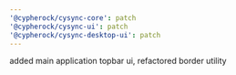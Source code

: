 ```yaml
---
'@cypherock/cysync-core': patch
'@cypherock/cysync-ui': patch
'@cypherock/cysync-desktop-ui': patch
---
```


added main application topbar ui, refactored border utility
